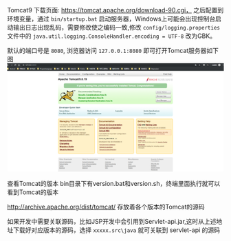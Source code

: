 

  Tomcat9 下载页面: https://tomcat.apache.org/download-90.cgi， 
之后配置到环境变量，通过 `bin/startup.bat` 启动服务器，Windows上可能会出现控制台启动输出日志出现乱码，需要修改使之编码一致,修改 `config/logging.properties` 文件中的 `java.util.logging.ConsoleHandler.encoding = UTF-8` 改为GBK。

  默认的端口号是 `8080`, 浏览器访问 `127.0.0.1:8080` 即可打开Tomcat服务器如下图
![20190423095520.png](../../../Pictures/201904/20190423095520.png)  

查看Tomcat的版本
bin目录下有version.bat和version.sh，终端里面执行就可以看到Tomcat的版本

http://archive.apache.org/dist/tomcat/ 存放着各个版本的Tomcat的源码

如果开发中需要关联源码，比如JSP开发中会引用到Servlet-api.jar,这时从上述地址下载好对应版本的源码，选择 `xxxxx.src\java` 就可关联到 servlet-api 的源码